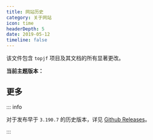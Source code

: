 ```yaml
---
title: 网站历史 
category: 关于网站
icon: time
headerDepth: 5
date: 2019-05-12
timeline: false
---
```


该文件包含 `topjf` 项目及其文档的所有显著更改。

**当前主题版本：**
<!-- @include: ../../package.json{22-22} -->

<!-- more -->

<!-- @include: ../../CHANGELOG.md#recent-beta -->


## 更多

::: info

对于发布早于 `3.190.7` 的历史版本，详见 [Github Releases](https://github.com/topjf/topjf/releases)。

:::

